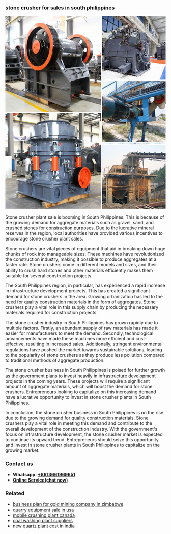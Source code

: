 <h3>stone crusher for sales in south philippines</h3><img src='1708323037.jpg' alt=''><p>Stone crusher plant sale is booming in South Philippines. This is because of the growing demand for aggregate materials such as gravel, sand, and crushed stones for construction purposes. Due to the lucrative mineral reserves in the region, local authorities have provided various incentives to encourage stone crusher plant sales.</p><p>Stone crushers are vital pieces of equipment that aid in breaking down huge chunks of rock into manageable sizes. These machines have revolutionized the construction industry, making it possible to produce aggregates at a faster rate. Stone crushers come in different models and sizes, and their ability to crush hard stones and other materials efficiently makes them suitable for several construction projects.</p><p>The South Philippines region, in particular, has experienced a rapid increase in infrastructure development projects. This has created a significant demand for stone crushers in the area. Growing urbanization has led to the need for quality construction materials in the form of aggregates. Stone crushers play a vital role in this supply chain by producing the necessary materials required for construction projects.</p><p>The stone crusher industry in South Philippines has grown rapidly due to multiple factors. Firstly, an abundant supply of raw materials has made it easier for manufacturers to meet the demand. Secondly, technological advancements have made these machines more efficient and cost-effective, resulting in increased sales. Additionally, stringent environmental regulations have pushed the market towards sustainable solutions, leading to the popularity of stone crushers as they produce less pollution compared to traditional methods of aggregate production.</p><p>The stone crusher business in South Philippines is poised for further growth as the government plans to invest heavily in infrastructure development projects in the coming years. These projects will require a significant amount of aggregate materials, which will boost the demand for stone crushers. Entrepreneurs looking to capitalize on this increasing demand have a lucrative opportunity to invest in stone crusher plants in South Philippines.</p><p>In conclusion, the stone crusher business in South Philippines is on the rise due to the growing demand for quality construction materials. Stone crushers play a vital role in meeting this demand and contribute to the overall development of the construction industry. With the government's focus on infrastructure development, the stone crusher market is expected to continue its upward trend. Entrepreneurs should seize this opportunity and invest in stone crusher plants in South Philippines to capitalize on the growing market.</p><h3>Contact us</h3><ul><li><strong>Whatsapp:&nbsp;<a href="https://wa.me/8613661969651">+8613661969651</a></strong></li><li><a href="https://swt.shibang-china.com/?git&amp;zhl&amp;stone crusher for sales in south philippines"><strong>Online Service(chat now)</strong></a></li></ul><h3>Related</h3><ul><li><a href='business plan for gold mining company in zimbabwe.md'>business plan for gold mining company in zimbabwe</a></li><li><a href='quarry equipment sale in usa.md'>quarry equipment sale in usa</a></li><li><a href='mobile crushing plant canada.md'>mobile crushing plant canada</a></li><li><a href='coal washing plant suppliers.md'>coal washing plant suppliers</a></li><li><a href='new quartz plant cost in india.md'>new quartz plant cost in india</a></li></ul>